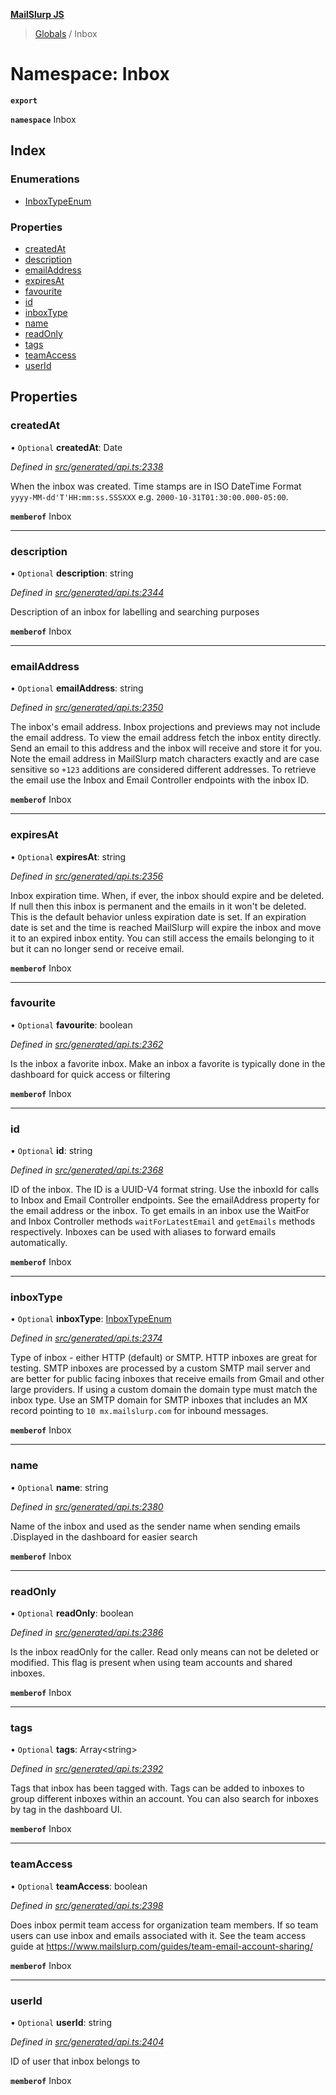 **[MailSlurp JS](../README.md)**

> [Globals](../README.md) / Inbox

# Namespace: Inbox

**`export`** 

**`namespace`** Inbox

## Index

### Enumerations

* [InboxTypeEnum](../enums/inbox.inboxtypeenum.md)

### Properties

* [createdAt](inbox.md#createdat)
* [description](inbox.md#description)
* [emailAddress](inbox.md#emailaddress)
* [expiresAt](inbox.md#expiresat)
* [favourite](inbox.md#favourite)
* [id](inbox.md#id)
* [inboxType](inbox.md#inboxtype)
* [name](inbox.md#name)
* [readOnly](inbox.md#readonly)
* [tags](inbox.md#tags)
* [teamAccess](inbox.md#teamaccess)
* [userId](inbox.md#userid)

## Properties

### createdAt

• `Optional` **createdAt**: Date

*Defined in [src/generated/api.ts:2338](https://github.com/mailslurp/mailslurp-client/blob/e4d4355/src/generated/api.ts#L2338)*

When the inbox was created. Time stamps are in ISO DateTime Format `yyyy-MM-dd'T'HH:mm:ss.SSSXXX` e.g. `2000-10-31T01:30:00.000-05:00`.

**`memberof`** Inbox

___

### description

• `Optional` **description**: string

*Defined in [src/generated/api.ts:2344](https://github.com/mailslurp/mailslurp-client/blob/e4d4355/src/generated/api.ts#L2344)*

Description of an inbox for labelling and searching purposes

**`memberof`** Inbox

___

### emailAddress

• `Optional` **emailAddress**: string

*Defined in [src/generated/api.ts:2350](https://github.com/mailslurp/mailslurp-client/blob/e4d4355/src/generated/api.ts#L2350)*

The inbox's email address. Inbox projections and previews may not include the email address. To view the email address fetch the inbox entity directly. Send an email to this address and the inbox will receive and store it for you. Note the email address in MailSlurp match characters exactly and are case sensitive so `+123` additions are considered different addresses. To retrieve the email use the Inbox and Email Controller endpoints with the inbox ID.

**`memberof`** Inbox

___

### expiresAt

• `Optional` **expiresAt**: string

*Defined in [src/generated/api.ts:2356](https://github.com/mailslurp/mailslurp-client/blob/e4d4355/src/generated/api.ts#L2356)*

Inbox expiration time. When, if ever, the inbox should expire and be deleted. If null then this inbox is permanent and the emails in it won't be deleted. This is the default behavior unless expiration date is set. If an expiration date is set and the time is reached MailSlurp will expire the inbox and move it to an expired inbox entity. You can still access the emails belonging to it but it can no longer send or receive email.

**`memberof`** Inbox

___

### favourite

• `Optional` **favourite**: boolean

*Defined in [src/generated/api.ts:2362](https://github.com/mailslurp/mailslurp-client/blob/e4d4355/src/generated/api.ts#L2362)*

Is the inbox a favorite inbox. Make an inbox a favorite is typically done in the dashboard for quick access or filtering

**`memberof`** Inbox

___

### id

• `Optional` **id**: string

*Defined in [src/generated/api.ts:2368](https://github.com/mailslurp/mailslurp-client/blob/e4d4355/src/generated/api.ts#L2368)*

ID of the inbox. The ID is a UUID-V4 format string. Use the inboxId for calls to Inbox and Email Controller endpoints. See the emailAddress property for the email address or the inbox. To get emails in an inbox use the WaitFor and Inbox Controller methods `waitForLatestEmail` and `getEmails` methods respectively. Inboxes can be used with aliases to forward emails automatically.

**`memberof`** Inbox

___

### inboxType

• `Optional` **inboxType**: [InboxTypeEnum](../enums/inbox.inboxtypeenum.md)

*Defined in [src/generated/api.ts:2374](https://github.com/mailslurp/mailslurp-client/blob/e4d4355/src/generated/api.ts#L2374)*

Type of inbox - either HTTP (default) or SMTP. HTTP inboxes are great for testing. SMTP inboxes are processed by a custom SMTP mail server and are better for public facing inboxes that receive emails from Gmail and other large providers. If using a custom domain the domain type must match the inbox type. Use an SMTP domain for SMTP inboxes that includes an MX record pointing to `10 mx.mailslurp.com` for inbound messages.

**`memberof`** Inbox

___

### name

• `Optional` **name**: string

*Defined in [src/generated/api.ts:2380](https://github.com/mailslurp/mailslurp-client/blob/e4d4355/src/generated/api.ts#L2380)*

Name of the inbox and used as the sender name when sending emails .Displayed in the dashboard for easier search

**`memberof`** Inbox

___

### readOnly

• `Optional` **readOnly**: boolean

*Defined in [src/generated/api.ts:2386](https://github.com/mailslurp/mailslurp-client/blob/e4d4355/src/generated/api.ts#L2386)*

Is the inbox readOnly for the caller. Read only means can not be deleted or modified. This flag is present when using team accounts and shared inboxes.

**`memberof`** Inbox

___

### tags

• `Optional` **tags**: Array\<string>

*Defined in [src/generated/api.ts:2392](https://github.com/mailslurp/mailslurp-client/blob/e4d4355/src/generated/api.ts#L2392)*

Tags that inbox has been tagged with. Tags can be added to inboxes to group different inboxes within an account. You can also search for inboxes by tag in the dashboard UI.

**`memberof`** Inbox

___

### teamAccess

• `Optional` **teamAccess**: boolean

*Defined in [src/generated/api.ts:2398](https://github.com/mailslurp/mailslurp-client/blob/e4d4355/src/generated/api.ts#L2398)*

Does inbox permit team access for organization team members. If so team users can use inbox and emails associated with it. See the team access guide at https://www.mailslurp.com/guides/team-email-account-sharing/

**`memberof`** Inbox

___

### userId

• `Optional` **userId**: string

*Defined in [src/generated/api.ts:2404](https://github.com/mailslurp/mailslurp-client/blob/e4d4355/src/generated/api.ts#L2404)*

ID of user that inbox belongs to

**`memberof`** Inbox

